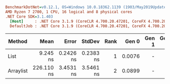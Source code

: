 ``` ini

BenchmarkDotNet=v0.12.1, OS=Windows 10.0.18362.1139 (1903/May2019Update/19H1)
AMD Ryzen 7 2700, 1 CPU, 16 logical and 8 physical cores
.NET Core SDK=3.1.403
  [Host]     : .NET Core 3.1.9 (CoreCLR 4.700.20.47201, CoreFX 4.700.20.47203), X64 RyuJIT  [AttachedDebugger]
  DefaultJob : .NET Core 3.1.9 (CoreCLR 4.700.20.47201, CoreFX 4.700.20.47203), X64 RyuJIT


```
|    Method |       Mean |     Error |    StdDev | Rank |  Gen 0 | Gen 1 | Gen 2 | Allocated |
|---------- |-----------:|----------:|----------:|-----:|-------:|------:|------:|----------:|
|      List |   9.245 ns | 0.2426 ns | 0.2383 ns |    1 | 0.0076 |     - |     - |      32 B |
| Arraylist | 226.110 ns | 3.4531 ns | 3.5461 ns |    2 | 0.0899 |     - |     - |     376 B |
